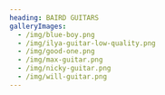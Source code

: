 ```yaml
---
heading: BAIRD GUITARS
galleryImages:
  - /img/blue-boy.png
  - /img/ilya-guitar-low-quality.png
  - /img/good-one.png
  - /img/max-guitar.png
  - /img/nicky-guitar.png
  - /img/will-guitar.png
---
```



